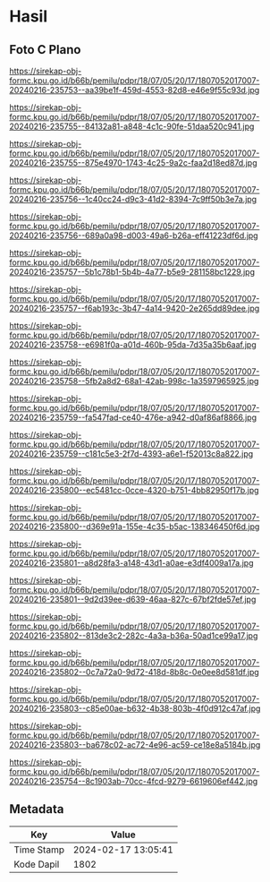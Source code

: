 # Hasil

## Foto C Plano

https://sirekap-obj-formc.kpu.go.id/b66b/pemilu/pdpr/18/07/05/20/17/1807052017007-20240216-235753--aa39be1f-459d-4553-82d8-e46e9f55c93d.jpg

https://sirekap-obj-formc.kpu.go.id/b66b/pemilu/pdpr/18/07/05/20/17/1807052017007-20240216-235755--84132a81-a848-4c1c-90fe-51daa520c941.jpg

https://sirekap-obj-formc.kpu.go.id/b66b/pemilu/pdpr/18/07/05/20/17/1807052017007-20240216-235755--875e4970-1743-4c25-9a2c-faa2d18ed87d.jpg

https://sirekap-obj-formc.kpu.go.id/b66b/pemilu/pdpr/18/07/05/20/17/1807052017007-20240216-235756--1c40cc24-d9c3-41d2-8394-7c9ff50b3e7a.jpg

https://sirekap-obj-formc.kpu.go.id/b66b/pemilu/pdpr/18/07/05/20/17/1807052017007-20240216-235756--689a0a98-d003-49a6-b26a-eff41223df6d.jpg

https://sirekap-obj-formc.kpu.go.id/b66b/pemilu/pdpr/18/07/05/20/17/1807052017007-20240216-235757--5b1c78b1-5b4b-4a77-b5e9-281158bc1229.jpg

https://sirekap-obj-formc.kpu.go.id/b66b/pemilu/pdpr/18/07/05/20/17/1807052017007-20240216-235757--f6ab193c-3b47-4a14-9420-2e265dd89dee.jpg

https://sirekap-obj-formc.kpu.go.id/b66b/pemilu/pdpr/18/07/05/20/17/1807052017007-20240216-235758--e6981f0a-a01d-460b-95da-7d35a35b6aaf.jpg

https://sirekap-obj-formc.kpu.go.id/b66b/pemilu/pdpr/18/07/05/20/17/1807052017007-20240216-235758--5fb2a8d2-68a1-42ab-998c-1a3597965925.jpg

https://sirekap-obj-formc.kpu.go.id/b66b/pemilu/pdpr/18/07/05/20/17/1807052017007-20240216-235759--fa547fad-ce40-476e-a942-d0af86af8866.jpg

https://sirekap-obj-formc.kpu.go.id/b66b/pemilu/pdpr/18/07/05/20/17/1807052017007-20240216-235759--c181c5e3-2f7d-4393-a6e1-f52013c8a822.jpg

https://sirekap-obj-formc.kpu.go.id/b66b/pemilu/pdpr/18/07/05/20/17/1807052017007-20240216-235800--ec5481cc-0cce-4320-b751-4bb82950f17b.jpg

https://sirekap-obj-formc.kpu.go.id/b66b/pemilu/pdpr/18/07/05/20/17/1807052017007-20240216-235800--d369e91a-155e-4c35-b5ac-138346450f6d.jpg

https://sirekap-obj-formc.kpu.go.id/b66b/pemilu/pdpr/18/07/05/20/17/1807052017007-20240216-235801--a8d28fa3-a148-43d1-a0ae-e3df4009a17a.jpg

https://sirekap-obj-formc.kpu.go.id/b66b/pemilu/pdpr/18/07/05/20/17/1807052017007-20240216-235801--9d2d39ee-d639-46aa-827c-67bf2fde57ef.jpg

https://sirekap-obj-formc.kpu.go.id/b66b/pemilu/pdpr/18/07/05/20/17/1807052017007-20240216-235802--813de3c2-282c-4a3a-b36a-50ad1ce99a17.jpg

https://sirekap-obj-formc.kpu.go.id/b66b/pemilu/pdpr/18/07/05/20/17/1807052017007-20240216-235802--0c7a72a0-9d72-418d-8b8c-0e0ee8d581df.jpg

https://sirekap-obj-formc.kpu.go.id/b66b/pemilu/pdpr/18/07/05/20/17/1807052017007-20240216-235803--c85e00ae-b632-4b38-803b-4f0d912c47af.jpg

https://sirekap-obj-formc.kpu.go.id/b66b/pemilu/pdpr/18/07/05/20/17/1807052017007-20240216-235803--ba678c02-ac72-4e96-ac59-ce18e8a5184b.jpg

https://sirekap-obj-formc.kpu.go.id/b66b/pemilu/pdpr/18/07/05/20/17/1807052017007-20240216-235754--8c1903ab-70cc-4fcd-9279-6619606ef442.jpg


## Metadata

| Key        | Value               |
| ---------- | ------------------- |
| Time Stamp | 2024-02-17 13:05:41 |
| Kode Dapil | 1802                |



